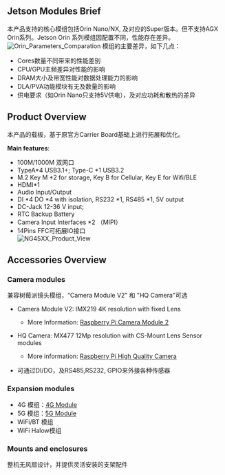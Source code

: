 ## **Jetson Modules Brief**
本产品支持的核心模组包括Orin Nano/NX, 及对应的Super版本。但不支持AGX Orin系列。Jetson Orin 系列模组因配置不同，性能存在差异。
![Orin_Parameters_Comparation](/img/Orin_Parameters_Comparation.png)
模组的主要差异，如下几点：  
- Cores数量不同带来的性能差别
- CPU/GPU主频差异对性能的影响
- DRAM大小及带宽性能对数据处理能力的影响
- DLA/PVA功能模块有无及数量的影响
- 供电要求（如Orin Nano只支持5V供电），及对应功耗和散热的差异 
## Product Overview 
  本产品的载板，基于原官方Carrier Board基础上进行拓展和优化。

**Main features**:

- 100M/1000M 双网口
- TypeA*4 USB3.1+; Type-C *1  USB3.2
- M.2 Key M  *2 for storage, Key B for Cellular, Key E for Wifi/BLE
- HDMI*1
- Audio Input/Output 
- DI *4  DO *4 with isolation, RS232 *1, RS485 *1, 5V output
- DC-Jack 12-36 V input; 
- RTC Backup Battery 
- Camera Input Interfaces *2 （MIPI）
- 14Pins FFC可拓展IO接口    
  ![NG45XX_Product_View](/img/Hardware_Guide/Edge_AI_Box/ComponentsOverview/NG45XX_Product_View.png)  
 ## **Accessories Overview**
 ### Camera modules 
  兼容树莓派镜头模组，“Camera Module V2” 和 "HQ Camera"可选
- Camera Module V2: IMX219 4K resolution with fixed Lens

  - More Information: [Raspberry Pi Camera Module 2](https://www.raspberrypi.com/products/camera-module-v2/)

- HQ Camera:   MX477 12Mp resolution with CS-Mount Lens
  Sensor modules

  - More information: [Raspberry Pi High Quality Camera](https://www.raspberrypi.com/products/raspberry-pi-high-quality-camera/)

- 可通过DI/DO，及RS485,RS232, GPIO来外接各种传感器

  
 ### Expansion modules
- 4G 模组：[4G Module](http://localhost:3000/docs/Hardware%20Dev%20Resources/3-4G%20Module)
- 5G 模组：[5G Module](http://localhost:3000/docs/Hardware%20Dev%20Resources/4-5G%20Module)
- WiFi/BT 模组
- WiFi Halow模组
 ### Mounts and enclosures

  整机无风扇设计，并提供灵活安装的支架配件
